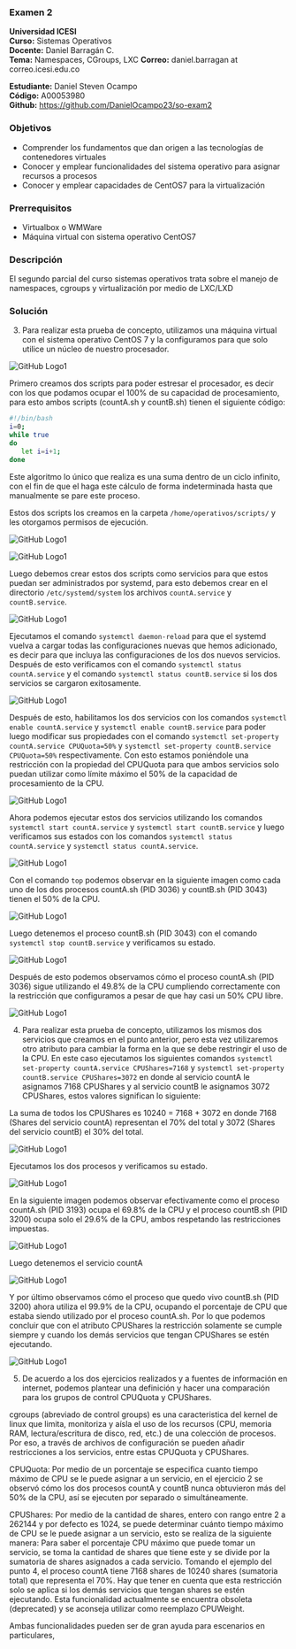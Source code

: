 ### Examen 2
**Universidad ICESI**  
**Curso:** Sistemas Operativos  
**Docente:** Daniel Barragán C.  
**Tema:** Namespaces, CGroups, LXC
**Correo:** daniel.barragan at correo.icesi.edu.co

**Estudiante:** Daniel Steven Ocampo   
**Código:** A00053980    
**Github:** https://github.com/DanielOcampo23/so-exam2      

### Objetivos
* Comprender los fundamentos que dan origen a las tecnologías de contenedores virtuales
* Conocer y emplear funcionalidades del sistema operativo para asignar recursos a procesos
* Conocer y emplear capacidades de CentOS7 para la virtualización

### Prerrequisitos
* Virtualbox o WMWare
* Máquina virtual con sistema operativo CentOS7

### Descripción
El segundo parcial del curso sistemas operativos trata sobre el manejo de namespaces, cgroups y virtualización por medio de LXC/LXD

### Solución
3. Para realizar esta prueba de concepto, utilizamos una máquina virtual con el sistema operativo CentOS 7 y la configuramos para que solo utilice un núcleo de nuestro procesador.

 ![GitHub Logo1](images/1.PNG)

Primero creamos dos scripts para poder estresar el procesador, es decir con los que podamos ocupar el 100% de su capacidad de procesamiento, para esto ambos scripts (countA.sh y countB.sh) tienen el siguiente código:

```bash
#!/bin/bash
i=0;
while true
do
   let i=i+1;
done
```
Este algoritmo lo único que realiza es una suma dentro de un ciclo infinito, con el fin de que el haga este cálculo de forma indeterminada hasta que manualmente se pare este proceso.

Estos dos scripts los creamos en la carpeta ```/home/operativos/scripts/``` y les otorgamos permisos de ejecución.

 ![GitHub Logo1](images/2.PNG)
 
 ![GitHub Logo1](images/3.PNG)

Luego debemos crear estos dos scripts como servicios para que estos puedan ser administrados por systemd, para esto debemos crear en el directorio ```/etc/systemd/system``` los archivos ```countA.service``` y ```countB.service```.

![GitHub Logo1](images/4.PNG)

Ejecutamos el comando ```systemctl daemon-reload``` para que el systemd vuelva a cargar todas las configuraciones nuevas que hemos adicionado, es decir para que incluya las configuraciones de los dos nuevos servicios. Después de esto verificamos con el comando ```systemctl status countA.service``` y el comando ```systemctl status countB.service``` si los dos servicios se cargaron exitosamente.

![GitHub Logo1](images/5.PNG)

Después de esto, habilitamos los dos servicios con los comandos ```systemctl enable countA.service``` y ```systemctl enable countB.service``` para poder luego modificar sus propiedades con el comando ```systemctl set-property countA.service CPUQuota=50%``` y ```systemctl set-property countB.service CPUQuota=50%``` respectivamente. Con esto estamos poniéndole una restricción con la propiedad del CPUQuota para que ambos servicios solo puedan utilizar como límite máximo el 50% de la capacidad de procesamiento de la CPU.

![GitHub Logo1](images/6.PNG)

Ahora podemos ejecutar estos dos servicios utilizando los comandos ```systemctl start countA.service``` y ```systemctl start countB.service``` y luego verificamos sus estados con los comandos ```systemctl status countA.service``` y ```systemctl status countA.service```.

![GitHub Logo1](images/7.PNG)

Con el comando ```top``` podemos observar en la siguiente imagen como cada uno de los dos procesos countA.sh (PID 3036) y countB.sh (PID 3043) tienen el 50% de la CPU.

![GitHub Logo1](images/8.PNG)

Luego detenemos el proceso countB.sh (PID 3043) con el comando ```systemctl stop countB.service``` y verificamos su estado.

![GitHub Logo1](images/9.PNG)

Después de esto podemos observamos cómo el proceso countA.sh (PID 3036) sigue utilizando el 49.8% de la CPU cumpliendo correctamente con la restricción que configuramos a pesar de que hay casi un 50% CPU libre.

![GitHub Logo1](images/10.PNG)

4. Para realizar esta prueba de concepto, utilizamos los mismos dos servicios que creamos en el punto anterior, pero esta vez utilizaremos otro atributo para cambiar la forma en la que se debe restringir el uso de la CPU. En este caso ejecutamos los siguientes comandos ```systemctl set-property countA.service CPUShares=7168``` y ```systemctl set-property countB.service CPUShares=3072``` en donde al servicio countA le asignamos 7168 CPUShares y al servicio countB le asignamos 3072 CPUShares, estos valores significan lo siguiente:

La suma de todos los CPUShares es 10240 = 7168 + 3072 en donde 7168 (Shares del servicio countA) representan el 70% del total y 3072 (Shares del servicio countB) el 30% del total.

![GitHub Logo1](images/11.PNG)

Ejecutamos los dos procesos y verificamos su estado.

![GitHub Logo1](images/12.PNG)

En la siguiente imagen podemos observar efectivamente como el proceso countA.sh (PID 3193) ocupa el 69.8% de la CPU y el proceso countB.sh (PID 3200) ocupa solo el 29.6% de la CPU, ambos respetando las restricciones impuestas.

![GitHub Logo1](images/13.PNG)

Luego detenemos el servicio countA

![GitHub Logo1](images/14.PNG)

Y por último observamos cómo el proceso que quedo vivo countB.sh (PID 3200) ahora utiliza el 99.9% de la CPU, ocupando el porcentaje de CPU que estaba siendo utilizado por el proceso countA.sh. Por lo que podemos concluir que con el atributo CPUShares la restricción solamente se cumple siempre y cuando los demás servicios que tengan CPUShares se estén ejecutando.

![GitHub Logo1](images/15.PNG)

5. De acuerdo a los dos ejercicios realizados y a fuentes de información en internet, podemos plantear una definición y hacer una comparación para los grupos de control CPUQuota y CPUShares.

cgroups (abreviado de control groups) es una caracteristica del kernel de linux que limita, monitoriza y aísla el uso de los recursos (CPU, memoria RAM, lectura/escritura de disco, red, etc.) de una colección de procesos. Por eso, a través de archivos de configuración se pueden añadir restricciones a los servicios, entre estas CPUQuota y CPUShares.

CPUQuota: Por medio de un porcentaje se especifica cuanto tiempo máximo de CPU se le puede asignar a un servicio, en el ejercicio 2 se observó cómo los dos procesos countA y countB nunca obtuvieron más del 50% de la CPU, así se ejecuten por separado o simultáneamente.

CPUShares: Por medio de la cantidad de shares, entero con rango entre 2 a 262144 y por defecto es 1024, se puede determinar cuánto tiempo máximo de CPU se le puede asignar a un servicio, esto se realiza de la siguiente manera:
Para saber el porcentaje CPU máximo que puede tomar un servicio, se toma la cantidad de shares que tiene este y se divide por la sumatoria de shares asignados a cada servicio. Tomando el ejemplo del punto 4, el proceso countA tiene 7168 shares de 10240 shares (sumatoria total) que representa el 70%. Hay que tener en cuenta que esta restricción solo se aplica si los demás servicios que tengan shares se estén ejecutando. Esta funcionalidad actualmente se encuentra obsoleta (deprecated) y se aconseja utilizar como reemplazo CPUWeight.

Ambas funcionalidades pueden ser de gran ayuda para escenarios en particulares, 



